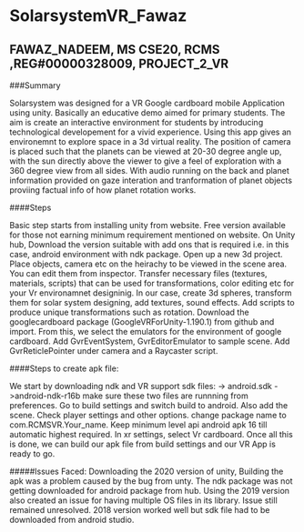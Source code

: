 # SolarsystemVR_Fawaz

## FAWAZ_NADEEM, MS CSE20, RCMS ,REG#00000328009, PROJECT_2_VR

###Summary

Solarsystem was designed for a VR Google cardboard mobile Application using unity.
Basically an educative demo aimed for primary students. 
The aim is create an interactive environment for students by introducing technological developement for a vivid experience.
Using this app gives an environemnt to explore space in a 3d virtual reality. The position of camera is placed such that the planets can be viewed at 20-30 degree angle up, with the sun directly above the viewer to give a feel of exploration with a 360 degree view from all sides. With audio running on the back and planet information provided on gaze interation and tranformation of planet objects proviing factual info of how planet rotation works. 

####Steps

Basic step starts from installing unity from website. Free version available for those not earning minimum requirement mentioned on website.
On Unity hub, Download the version suitable with add ons that is required i.e. in this case, android environment with ndk package.
Open up a new 3d project. Place objects, camera etc on the heirachy to be viewed in the scene area. You can edit them from inspector.
Transfer necessary files (textures, materials, scripts) that can be used for transformations, color editing etc for your Vr environamnet designinig.
In our case, create 3d spheres, transform them for solar system designing, add textures, sound effects.
Add scripts to produce unique transformations such as rotation.
Download the googlecardboard package (GoogleVRForUnity-1.190.1) from github and import. From this, we select the emulators for the environment of google cardboard. Add GvrEventSystem, GvrEditorEmulator to sample scene. Add GvrReticlePointer under camera and a Raycaster script.

####Steps to create apk file:

We start by downloading ndk and VR support sdk files:
-> android.sdk
->android-ndk-r16b
make sure these two files are runnning from preferences.
Go to build settings and switch build to android. Also add the scene.
Check player settings and other options. change package name to com.RCMSVR.Your_name.
Keep minimum level api android apk 16 till automatic highest required.
In xr settings, select Vr cardboard.
Once all this is done, we can build our apk file from build settings and our VR App is ready to go.

#####Issues Faced:
Downloading the 2020 version of unity, Building the apk was a problem caused by the bug from unty.
The ndk package was not getting downloaded for android package from hub.
Using the 2019 version also created an issue for having multiple OS files in its library. 
Issue still remained unresolved.
2018 version worked well but sdk file had to be downloaded from android studio.


